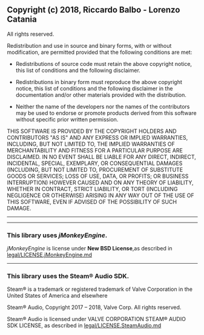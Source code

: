 ## Copyright (c) 2018, Riccardo Balbo - Lorenzo Catania
All rights reserved.


Redistribution and use in source and binary forms, with or without
modification, are permitted provided that the following conditions are met:

 - Redistributions of source code must retain the above copyright
      notice, this list of conditions and the following disclaimer.

 - Redistributions in binary form must reproduce the above copyright
      notice, this list of conditions and the following disclaimer in the
      documentation and/or other materials provided with the distribution.

- Neither the name of the developers nor the
      names of the contributors may be used to endorse or promote products
      derived from this software without specific prior written permission.

THIS SOFTWARE IS PROVIDED BY THE COPYRIGHT HOLDERS AND CONTRIBUTORS "AS IS" AND
ANY EXPRESS OR IMPLIED WARRANTIES, INCLUDING, BUT NOT LIMITED TO, THE IMPLIED
WARRANTIES OF MERCHANTABILITY AND FITNESS FOR A PARTICULAR PURPOSE ARE
DISCLAIMED. IN NO EVENT SHALL <COPYRIGHT HOLDER> BE LIABLE FOR ANY
DIRECT, INDIRECT, INCIDENTAL, SPECIAL, EXEMPLARY, OR CONSEQUENTIAL DAMAGES
(INCLUDING, BUT NOT LIMITED TO, PROCUREMENT OF SUBSTITUTE GOODS OR SERVICES;
LOSS OF USE, DATA, OR PROFITS; OR BUSINESS INTERRUPTION) HOWEVER CAUSED AND
ON ANY THEORY OF LIABILITY, WHETHER IN CONTRACT, STRICT LIABILITY, OR TORT
(INCLUDING NEGLIGENCE OR OTHERWISE) ARISING IN ANY WAY OUT OF THE USE OF THIS
SOFTWARE, EVEN IF ADVISED OF THE POSSIBILITY OF SUCH DAMAGE.

---------------
---------------

### This library uses *jMonkeyEngine*.

*jMonkeyEngine* is license under **New BSD License**,as described in [legal/LICENSE.jMonkeyEngine.md](legal/LICENSE.jMonkeyEngine.md) 


---------------

### This library uses the Steam® Audio SDK. 

Steam® is a trademark or registered trademark of Valve Corporation in the United States of America and elsewhere

Steam® Audio, Copyright 2017 – 2018, Valve Corp. All rights reserved.

Steam® Audio is licensed under VALVE CORPORATION STEAM® AUDIO SDK LICENSE, as described in [legal/LICENSE.SteamAudio.md](legal/LICENSE.SteamAudio.md) 